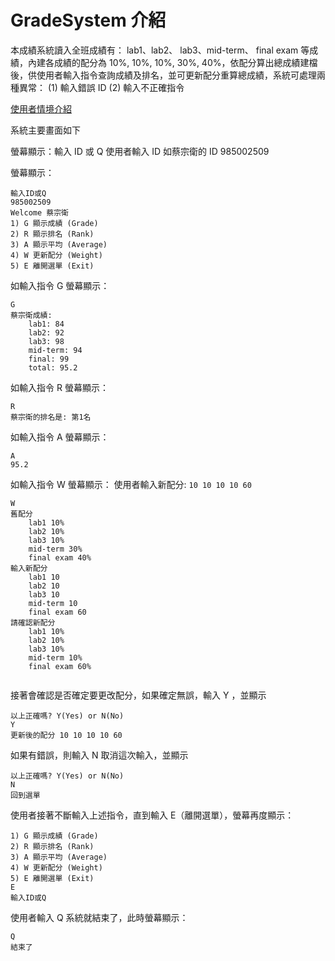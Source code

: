 # GradeSystem 介紹

本成績系統讀入全班成績有： lab1、lab2、 lab3、mid-term、 final exam 等成績，內建各成績的配分為 10%, 10%, 10%, 30%, 40%，依配分算出總成績建檔後，供使⽤者輸入指令查詢成績及排名，並可更新配分重算總成績，系統可處理兩種異常： (1) 輸入錯誤 ID (2) 輸入不正確指令

[使用者情境介紹](user-scenarios.md)

系統主要畫面如下

螢幕顯示：輸入 ID 或 Q 使用者輸入 ID 如蔡宗衛的 ID 985002509

螢幕顯示：

```
輸入ID或Q
985002509
Welcome 蔡宗衛
1) G 顯示成績 (Grade)
2) R 顯示排名 (Rank)
3) A 顯示平均 (Average)
4) W 更新配分 (Weight)
5) E 離開選單 (Exit)
```

如輸入指令 G 螢幕顯示：

```
G
蔡宗衛成績:
    lab1: 84
    lab2: 92
    lab3: 98
    mid-term: 94
    final: 99
    total: 95.2
```

如輸入指令 R 螢幕顯示：

```
R
蔡宗衛的排名是: 第1名
```

如輸入指令 A 螢幕顯示：

```
A
95.2
```

如輸入指令 W 螢幕顯示： 使用者輸入新配分: `10 10 10 10 60`

```
W
舊配分
    lab1 10%
    lab2 10%
    lab3 10%
    mid-term 30%
    final exam 40%
輸入新配分
    lab1 10
    lab2 10
    lab3 10
    mid-term 10
    final exam 60
請確認新配分
    lab1 10%
    lab2 10%
    lab3 10%
    mid-term 10%
    final exam 60%
    
```

接著會確認是否確定要更改配分，如果確定無誤，輸入 Y ，並顯示

```
以上正確嗎? Y(Yes) or N(No)
Y
更新後的配分 10 10 10 10 60
```


如果有錯誤，則輸入 N 取消這次輸入，並顯示

```
以上正確嗎? Y(Yes) or N(No)
N
回到選單
```

使用者接著不斷輸入上述指令，直到輸入 E（離開選單），螢幕再度顯示：

```
1) G 顯示成績 (Grade)
2) R 顯示排名 (Rank)
3) A 顯示平均 (Average)
4) W 更新配分 (Weight)
5) E 離開選單 (Exit)
E
輸入ID或Q
```

使用者輸入 Q 系統就結束了，此時螢幕顯示：

```
Q
結束了
```
